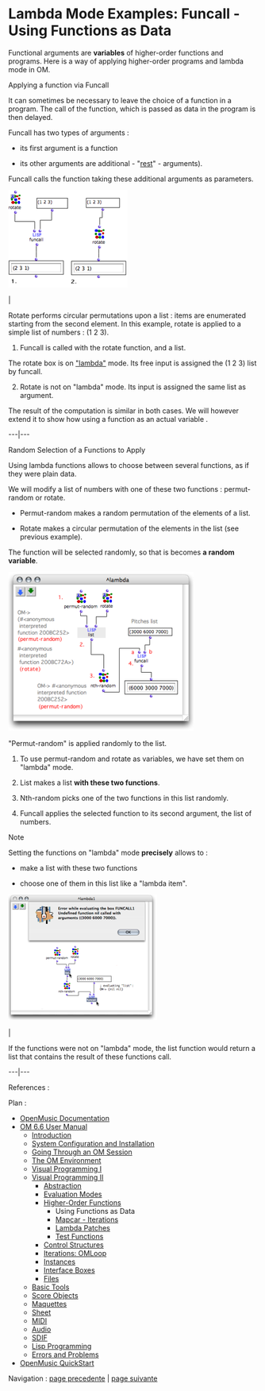 
# Lambda Mode Examples: Funcall - Using Functions as Data

Functional arguments are **variables** of higher-order functions and programs.
Here is a way of applying higher-order programs and lambda mode in OM.

Applying a function via Funcall

It can sometimes be necessary to leave the choice of a function in a program.
The call of the function, which is passed as data in the program is then
delayed.

Funcall has two types of arguments :

  * its first argument is a function

  * its other arguments are additional - "[rest](AdditionalInputs)" \- arguments).

Funcall calls the function taking these additional arguments as parameters.

![](../res/basiclambdarotatefuncal.png)

|

Rotate performs circular permutations upon a list : items are enumerated
starting from the second element. In this example, rotate is applied to a
simple list of numbers : (1 2 3).

  1. Funcall is called with the rotate function,  and a list. 

The  rotate box is on ["lambda"](LambdaMode) mode. Its free input is
assigned the (1 2 3) list by  funcall.

  2. Rotate is not on "lambda" mode. Its input is assigned the same list as argument.

The result of the computation is similar in both cases. We will however extend
it to show how using a function as an actual variable .  
  
---|---  
  
Random Selection of a Functions to Apply

Using lambda functions allows to choose between several functions, as if they
were plain data.

We will modify a list of numbers with one of these two functions : permut-
random or rotate.

  * Permut-random makes a random permutation of the elements of a list. 

  * Rotate makes a circular permutation of the elements in the list (see previous example). 

The function will be selected randomly, so that is becomes **a random
variable**.

!["Permut-random" is applied randomly to the list.](../res/examplelambda.png)

"Permut-random" is applied randomly to the list.

  1. To use permut-random and rotate as variables, we have set them on "lambda" mode. 

  2. List makes a list **with these two functions**. 

  3. Nth-random picks one of the two functions in this list randomly.

  4. Funcall applies the selected function to its second argument, the list of numbers. 

Note

Setting the functions on "lambda" mode **precisely** allows to :

  * make a list with these two functions

  * choose one of them in this list like a "lambda item".

[![](../res/errorfuncall_1.png)](../res/errorfuncall.png "Cliquez pour
agrandir")

|

If the functions were not on "lambda" mode, the list function would return a
list that contains the result of these functions call.  
  
---|---  
  
References :

Plan :

  * [OpenMusic Documentation](OM-Documentation)
  * [OM 6.6 User Manual](OM-User-Manual)
    * [Introduction](00-Sommaire)
    * [System Configuration and Installation](Installation)
    * [Going Through an OM Session](Goingthrough)
    * [The OM Environment](Environment)
    * [Visual Programming I](BasicVisualProgramming)
    * [Visual Programming II](AdvancedVisualProgramming)
      * [Abstraction](Abstraction)
      * [Evaluation Modes](EvalModes)
      * [Higher-Order Functions](HighOrder)
        * Using Functions as Data
        * [Mapcar \- Iterations](Mapcar)
        * [Lambda Patches](LambdaPatch)
        * [Test Functions](LambdaTest)
      * [Control Structures](Control)
      * [Iterations: OMLoop](OMLoop)
      * [Instances](Instances)
      * [Interface Boxes](InterfaceBoxes)
      * [Files](Files)
    * [Basic Tools](BasicObjects)
    * [Score Objects](ScoreObjects)
    * [Maquettes](Maquettes)
    * [Sheet](Sheet)
    * [MIDI](MIDI)
    * [Audio](Audio)
    * [SDIF](SDIF)
    * [Lisp Programming](Lisp)
    * [Errors and Problems](errors)
  * [OpenMusic QuickStart](QuickStart-Chapters)

Navigation : [page precedente](HighOrder "page précédente\(Higher-Order
Functions\)") | [page suivante](Mapcar "page suivante\(Mapcar -
Iterations\)")

